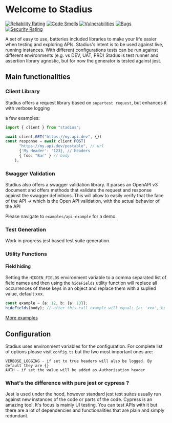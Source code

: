 # Welcome to Stadius

[![Reliability Rating](https://sonarcloud.io/api/project_badges/measure?project=Sprinting-Software_preman&metric=reliability_rating)](https://sonarcloud.io/summary/new_code?id=Sprinting-Software_preman)
[![Code Smells](https://sonarcloud.io/api/project_badges/measure?project=Sprinting-Software_preman&metric=code_smells)](https://sonarcloud.io/summary/new_code?id=Sprinting-Software_preman)
[![Vulnerabilities](https://sonarcloud.io/api/project_badges/measure?project=Sprinting-Software_preman&metric=vulnerabilities)](https://sonarcloud.io/summary/new_code?id=Sprinting-Software_preman)
[![Bugs](https://sonarcloud.io/api/project_badges/measure?project=Sprinting-Software_preman&metric=bugs)](https://sonarcloud.io/summary/new_code?id=Sprinting-Software_preman)
[![Security Rating](https://sonarcloud.io/api/project_badges/measure?project=Sprinting-Software_preman&metric=security_rating)](https://sonarcloud.io/summary/new_code?id=Sprinting-Software_preman)


A set of easy to use, batteries included libraries to make your life easier when testing and exploring APIs.
Stadius's intent is to be used against live, running instances.
With different configurations tests can be run against different environments (e.g. vs DEV, UAT, PRD)
Stadus is test runner and assertion library agnostic, but for now the generator is tested against jest.

## Main functionalities

### Client Library

Stadius offers a request library based on ```supertest request```, but enhances it with verbose logging

a few examples:
```typescript
import { client } from "stadius";

await client.GET("https://my.api.dev", {})
const response = await client.POST(
      "https://my.api.dev/postable", // url
      {'My Header': '123}, // headers
      { foo: "Bar" } // body
    );

```

### Swagger Validation

Stadius also offers a swagger validation library.
It parses an OpenAPI v3 document and offers methods that validate the request and response against the swagger definitions.
This will allow to easily verify that the face of the API -> which is the Open API validation, with the actual behavior of the API 

Please navigate to ```examples/api-example``` for a demo.

### Test Generation
Work in progress jest based test suite generation.

### Utility Functions

#### Field hiding
Setting the ```HIDDEN_FIELDS``` environment variable to a comma separated list of field names and then using the ```hideFields``` utility function
will replace all occurrences of these keys in an object and replace them with a suplied value, default xxx.

```typescript
const example = {a: 12, b: {a: 13}};
hideFields(body); // after this call example will equal: {a: 'xxx', b: {a: 'xxx'}};
```
[More examples](src/tests/hideFields.test.ts)

## Configuration
Stadius uses environment variables for the configuration.
For complete list of options please visit ```config.ts``` but the two most important ones are:
```
VERBOSE_LOGGING - if set to true headers will also be logged. By default they are {}
AUTH - if set the value will be added as Authorization header
```


### What's the difference with pure jest or cypress ?

Jest is used under the hood, however standard jest test suites usually run against new instances of the code or parts of the code.
Cypress is an amazing tool. It's focus is mainly UI testing. You can test APIs with it but there are a lot of dependencies and functionalities that are plain and simply redundant.
